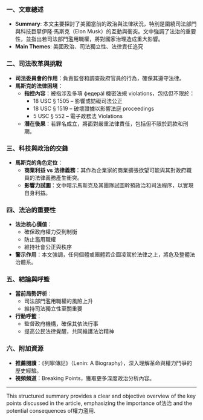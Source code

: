 ### 一、文章總述
- **Summary**: 本文主要探討了美國當前的政治與法律狀況，特別是圍繞司法部門與科技巨擘伊隆·馬斯克（Elon Musk）的互動與衝突。文中強調了法治的重要性，並指出若司法部門濫用職權，將對國家治理造成重大影響。
- **Main Themes**: 美國政治、司法獨立性、法律責任追究

### 二、司法改革與挑戰
- **司法委員會的作用**：負責監督和調查政府官員的行為，確保其遵守法律。
- **馬斯克的法律困境**：
  - **指控內容**：被指涉及多項 федерál 機密法規 violations，包括但不限於：
    - 18 USC § 1505 – 影響或妨礙司法公正
    - 18 USC § 1519 – 破壞證據以影響法庭 proceedings
    - 5 USC § 552 – 電子政務法 Violations
  - **潛在後果**：若罪名成立，將面對嚴重法律責任，包括但不限於罰款和刑期。

### 三、科技與政治的交鋒
- **馬斯克的角色定位**：
  - **商業利益 vs 法律義務**：其作為企業家的商業擴張欲望可能與其對政府職員的法律義務產生衝突。
  - **影響力試圖**：文中暗示馬斯克及其團隊試圖幹預政治和司法程序，以實現自身利益。

### 四、法治的重要性
- **法治核心價值**：
  - 確保政府權力受到制衡
  - 防止濫用職權
  - 維持社會公正與秩序
- **警示作用**：本文強調，任何個體或團體若企圖凌駕於法律之上，將危及整體法治體系。

### 五、結論與呼籃
- **當前局勢評析**：
  - 司法部門濫用職權的風險上升
  - 維持司法獨立性至關重要
- **行動呼籃**：
  - 監督政府機構，確保其依法行事
  - 提高公民法律覺醒，共同維護法治精神

### 六、附加資源
- **推薦閱讀**：《列寧傳記》（Lenin: A Biography），深入理解革命與權力鬥爭的歷史經驗。
- **視頻頻道**：Breaking Points，獲取更多深度政治分析內容。

---

This structured summary provides a clear and objective overview of the key points discussed in the article, emphasizing the importance of法治 and the potential consequences of權力濫用.